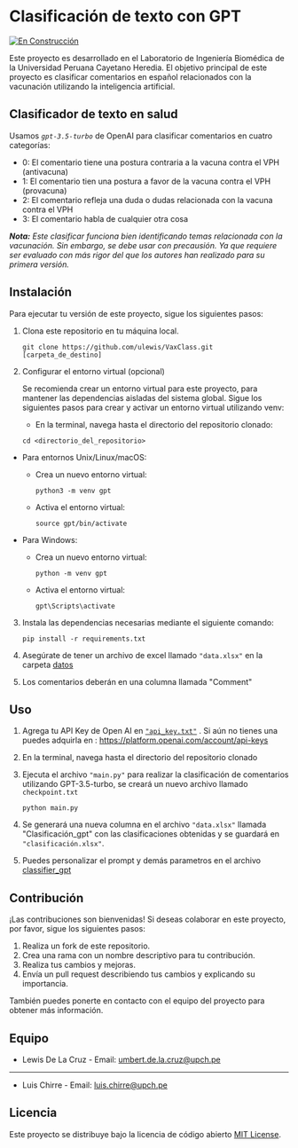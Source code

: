 # Clasificación de texto con GPT

[![En Construcción](https://img.shields.io/badge/Estado-En%20Construcción-yellow)](#)


Este proyecto es desarrollado en el Laboratorio de Ingeniería Biomédica de la Universidad Peruana Cayetano Heredia. El objetivo principal de este proyecto es clasificar comentarios en español relacionados con la vacunación utilizando la inteligencia artificial.

## Clasificador de texto en salud

Usamos _`gpt-3.5-turbo`_ de OpenAI para clasificar comentarios en cuatro categorías:

- 0: El comentario tiene una postura contraria a la vacuna contra el VPH (antivacuna)
- 1: El comentario tien una postura a favor de la vacuna contra el VPH (provacuna)
- 2: El comentario refleja una duda o dudas relacionada con la vacuna contra el VPH
- 3: El comentario habla de cualquier otra cosa

_**Nota:** Este clasificar funciona bien identificando temas relacionada con la vacunación. Sin embargo, se debe usar con precausión. Ya que requiere ser evaluado con más rigor del que los autores han realizado para su primera versión._


## Instalación

Para ejecutar tu versión de este proyecto, sigue los siguientes pasos:

1. Clona este repositorio en tu máquina local.
    ```shell
    git clone https://github.com/ulewis/VaxClass.git [carpeta_de_destino]
    ```
2. Configurar el entorno virtual (opcional)

    Se recomienda crear un entorno virtual para este proyecto, para mantener las dependencias aisladas del sistema global. Sigue los siguientes pasos para crear y activar un entorno virtual utilizando venv:

    - En la terminal, navega hasta el directorio del repositorio clonado:
    ```shell
    cd <directorio_del_repositorio>
    ```
  - Para entornos Unix/Linux/macOS:

    - Crea un nuevo entorno virtual:
        ```shell
        python3 -m venv gpt
        ```
    - Activa el entorno virtual:

        ```shell
        source gpt/bin/activate
        ```
 - Para Windows:

     - Crea un nuevo entorno virtual:
        ```shell
        python -m venv gpt
        ```
     - Activa el entorno virtual:

        ```shell
        gpt\Scripts\activate
        ```


3. Instala las dependencias necesarias mediante el siguiente comando:

    ```shell
    pip install -r requirements.txt
    ```
4. Asegúrate de tener un archivo de excel llamado `"data.xlsx"` en la carpeta [datos](datos/)

5. Los comentarios deberán en una columna llamada "Comment" 


## Uso

1. Agrega tu API Key de Open AI en [`"api_key.txt"`](api_key.txt) . Si aún no tienes una puedes adquirla en : https://platform.openai.com/account/api-keys

2. En la terminal, navega hasta el directorio del repositorio clonado
3. Ejecuta el archivo `"main.py"` para realizar la clasificación de comentarios utilizando GPT-3.5-turbo, se creará un nuevo archivo llamado `checkpoint.txt`

    ```shell
    python main.py
    ```


4. Se generará una nueva columna en el archivo `"data.xlsx"` llamada "Clasificación_gpt" con las clasificaciones obtenidas y se guardará en `"clasificación.xlsx"`.

5. Puedes personalizar el prompt y demás parametros en el archivo [classifier_gpt](classifier_gpt.ipynb)



## Contribución

¡Las contribuciones son bienvenidas! Si deseas colaborar en este proyecto, por favor, sigue los siguientes pasos:

1. Realiza un fork de este repositorio.
2. Crea una rama con un nombre descriptivo para tu contribución.
3. Realiza tus cambios y mejoras.
4. Envía un pull request describiendo tus cambios y explicando su importancia.

También puedes ponerte en contacto con el equipo del proyecto para obtener más información.

## Equipo
- Lewis De La Cruz - Email: umbert.de.la.cruz@upch.pe
___

- Luis Chirre - Email: luis.chirre@upch.pe



## Licencia
Este proyecto se distribuye bajo la licencia de código abierto [MIT License](LICENSE).